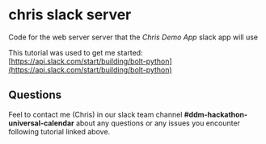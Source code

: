 # chris slack server

Code for the web server server that the *Chris Demo App* slack app will use

This tutorial was used to get me started:
[https://api.slack.com/start/building/bolt-python](https://api.slack.com/start/building/bolt-python)


## Questions

Feel to contact me (Chris) in our slack team channel **#ddm-hackathon-universal-calendar** about any questions or any issues you encounter following tutorial linked above.